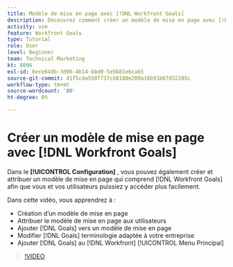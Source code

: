 ```yaml
---
title: Modèle de mise en page avec [!DNL Workfront Goals]
description: Découvrez comment créer un modèle de mise en page avec [!DNL Workfront Goals], assign the layout template to users, and change [!DNL Goals] terminologie adaptée à votre entreprise.
activity: use
feature: Workfront Goals
type: Tutorial
role: User
level: Beginner
team: Technical Marketing
kt: 8896
exl-id: 6ece64db-3d96-4b14-bbd0-5e5b81e6cab5
source-git-commit: d1f5c4a558f737cb8188e209a16b91b67d32285c
workflow-type: tm+mt
source-wordcount: '80'
ht-degree: 0%

---
```


# Créer un modèle de mise en page avec [!DNL Workfront Goals]

Dans le **[!UICONTROL Configuration]** , vous pouvez également créer et attribuer un modèle de mise en page qui comprend [!DNL Workfront Goals] afin que vous et vos utilisateurs puissiez y accéder plus facilement.

Dans cette vidéo, vous apprendrez à :

* Création d’un modèle de mise en page
* Attribuer le modèle de mise en page aux utilisateurs
* Ajouter [!DNL Goals] vers un modèle de mise en page
* Modifier [!DNL Goals] terminologie adaptée à votre entreprise
* Ajouter [!DNL Goals] au [!DNL Workfront] [!UICONTROL Menu Principal]

>[!VIDEO](https://video.tv.adobe.com/v/335190/?quality=12)

<!--
Learn more graphic
-->
